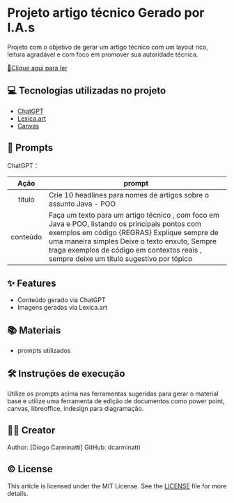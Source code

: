 # Projeto artigo técnico Gerado por I.A.s

Projeto com o objetivo de gerar um artigo técnico com um layout rico, leitura agradável e com foco em promover sua autoridade técnica.

[📕Clique aqui para ler](https://web.dio.me/articles/encapsulamento-em-java-protegendo-seus-dados-com-poo?back=%2Farticles&page=1&order=oldest)

## 💻 Tecnologias utilizadas no projeto

- [ChatGPT](https://chat.openai.com/) 
- [Lexica.art](https://lexica.art/)
- [Canvas](https://www.canva.com/)

## 🧠 Prompts


ChatGPT：

|   Ação   | prompt                                                                                                                                                                                                                                                                         |
| :------: | ------------------------------------------------------------------------------------------------------------------------------------------------------------------------------------------------------------------------------------------------------------------------------ |
|  título  | Crie 10 headlines para nomes de artigos sobre o assunto Java - POO                                                     |
| conteúdo | Faça um texto para um artigo técnico , com foco em Java e POO, listando os principais pontos com exemplos em código {REGRAS} Explique sempre de uma maneira simples Deixe o texto enxuto, Sempre traga exemplos de código em contextos reais , sempre deixe um título sugestivo por tópico |


## ✨ Features

- Conteúdo gerado via ChatGPT
- Imagens geradas via Lexica.art

## 📚 Materiais

- prompts utilizados

## 🛠️ Instruções de execução

Utilize os prompts acima nas ferramentas sugeridas para gerar o material base e utilize uma ferramenta de edição de documentos como power point, canvas, libreoffice, indesign para diagramação.

## 👨‍💻 Creator
Author: [Diogo Carminatti]
GitHub: dcarminatti

## ©️ License
This article is licensed under the MIT License. See the [LICENSE](https://github.com/dcarminatti/prompts-for-article-generate-by-ia/blob/main/LICENSE) file for more details.

